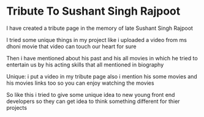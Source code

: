# Tribute To Sushant Singh Rajpoot
I have created a tribute page in the memory of late Sushant Singh Rajpoot

I tried some unique things in my project like i uploaded a video from ms dhoni movie that video can touch our heart for sure

Then i have mentioned about his past and his all movies in which he tried to entertain us by his acting skills that all mentioned in biography

Unique: i put a video in my tribute page also i mention his some movies and his movies links too so you can enjoy watching the movies

So like this i tried to give some unique idea to new young front end developers so they can get idea to think something different for thier projects




